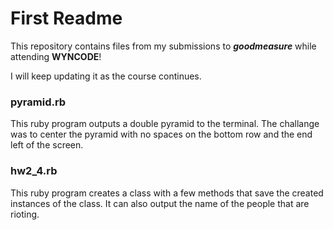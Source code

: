 # First Readme 

This repository contains files from my submissions to **_goodmeasure_** while attending **WYNCODE**!

I will keep updating it as the course continues.

### pyramid.rb

This ruby program outputs a double pyramid to the terminal. The challange was to center the pyramid with no spaces on the bottom row and the end left of the screen. 

### hw2_4.rb

This ruby program creates a class with a few methods that save the created instances of the class. It can also output the name of the people that are rioting. 
